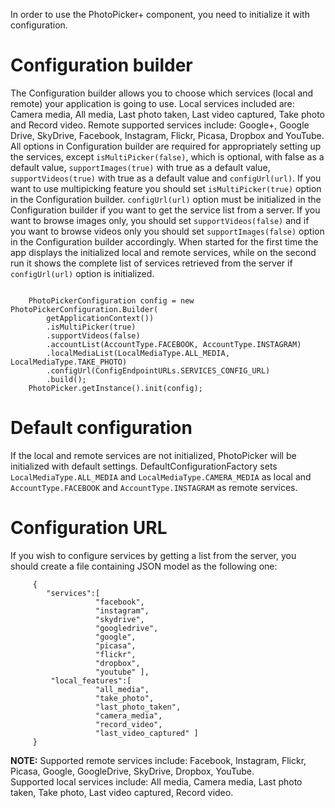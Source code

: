 In order to use the PhotoPicker+ component, you need to initialize it with configuration. 

Configuration builder
====
 
The Configuration builder allows you to choose which services (local and remote) your application is going to use. Local services included are: Camera media, All media, Last photo taken, Last video captured, Take photo and Record video. Remote supported services include: Google+, Google Drive, SkyDrive, Facebook, Instagram, Flickr, Picasa, Dropbox and YouTube.  
All options in Configuration builder are required for appropriately setting up the services, except <code>isMultiPicker(false)</code>, which is optional, with false as a default value, <code>supportImages(true)</code> with true as a default value, <code>supportVideos(true)</code> with true as a default value and <code>configUrl(url)</code>. If you want to use multipicking feature you should set <code>isMultiPicker(true)</code> option in the Configuration builder. 
<code>configUrl(url)</code> option must be initialized in the Configuration builder if you want to get the service list from a server. 
If you want to browse images only, you should set <code>supportVideos(false)</code> and if you want to browse videos only you should set <code>supportImages(false)</code> option in the Configuration builder accordingly.
When started for the first time the app displays the initialized local and remote services, while on the second run it shows the complete list of services retrieved from the server if <code>configUrl(url)</code> option is initialized.  

<pre><code>
    PhotoPickerConfiguration config = new PhotoPickerConfiguration.Builder(
        getApplicationContext())
        .isMultiPicker(true)
        .supportVideos(false)
        .accountList(AccountType.FACEBOOK, AccountType.INSTAGRAM)
        .localMediaList(LocalMediaType.ALL_MEDIA, LocalMediaType.TAKE_PHOTO)
        .configUrl(ConfigEndpointURLs.SERVICES_CONFIG_URL)
        .build();
    PhotoPicker.getInstance().init(config);
</code></pre>
    

Default configuration
====

If the local and remote services are not initialized, PhotoPicker will be initialized with default settings. DefaultConfigurationFactory sets <code>LocalMediaType.ALL_MEDIA</code> and <code>LocalMediaType.CAMERA_MEDIA</code> as local and <code>AccountType.FACEBOOK</code> and <code>AccountType.INSTAGRAM</code> as remote services.


Configuration URL
====

If you wish to configure services by getting a list from the server, you should create a file containing JSON model as the following one:
```
     {
        "services":[
                   "facebook",
                   "instagram",
                   "skydrive",
                   "googledrive",
                   "google",
                   "picasa",
                   "flickr",
                   "dropbox",
                   "youtube" ],
         "local_features":[
                   "all_media",
                   "take_photo",
                   "last_photo_taken",
                   "camera_media",
                   "record_video",
                   "last_video_captured" ]
     }
```

**NOTE:** Supported remote services include: Facebook, Instagram, Flickr, Picasa, Google, GoogleDrive, SkyDrive, Dropbox, YouTube.  
Supported local services include: All media, Camera media, Last photo taken, Take photo, Last video captured, Record video.
